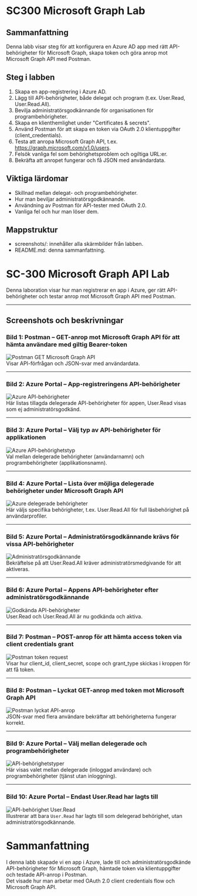 # SC300 Microsoft Graph Lab

## Sammanfattning
Denna labb visar steg för att konfigurera en Azure AD app med rätt API-behörigheter för Microsoft Graph, 
skapa token och göra anrop mot Microsoft Graph API med Postman.

## Steg i labben

1. Skapa en app-registrering i Azure AD.
2. Lägg till API-behörigheter, både delegat och program (t.ex. User.Read, User.Read.All).
3. Bevilja administratörsgodkännande för organisationen för programbehörigheter.
4. Skapa en klienthemlighet under "Certificates & secrets".
5. Använd Postman för att skapa en token via OAuth 2.0 klientuppgifter (client_credentials).
6. Testa att anropa Microsoft Graph API, t.ex. https://graph.microsoft.com/v1.0/users.
7. Felsök vanliga fel som behörighetsproblem och ogiltiga URL:er.
8. Bekräfta att anropet fungerar och få JSON med användardata.

## Viktiga lärdomar
- Skillnad mellan delegat- och programbehörigheter.
- Hur man beviljar administratörsgodkännande.
- Användning av Postman för API-tester med OAuth 2.0.
- Vanliga fel och hur man löser dem.

## Mappstruktur
- screenshots/: innehåller alla skärmbilder från labben.
- README.md: denna sammanfattning.

# SC-300 Microsoft Graph API Lab

Denna laboration visar hur man registrerar en app i Azure, ger rätt API-behörigheter och testar anrop mot Microsoft Graph API med Postman.

---

## Screenshots och beskrivningar

### Bild 1: Postman – GET-anrop mot Microsoft Graph API för att hämta användare med giltig Bearer-token  
![Postman GET Microsoft Graph API](screenshots/27bc0535-d03f-490c-8011-48c4ccf722cf.png)  
Visar API-förfrågan och JSON-svar med användardata.

---

### Bild 2: Azure Portal – App-registreringens API-behörigheter  
![Azure API-behörigheter](screenshots/7f25ea14-9053-410a-b03d-9d72b389ea4f.png)  
Här listas tillagda delegerade API-behörigheter för appen, User.Read visas som ej administratörsgodkänd.

---

### Bild 3: Azure Portal – Välj typ av API-behörigheter för applikationen  
![Azure API-behörighetstyp](screenshots/3cedcffb-210b-4460-a46a-df1740150e4d.png)  
Val mellan delegerade behörigheter (användarnamn) och programbehörigheter (applikationsnamn).

---

### Bild 4: Azure Portal – Lista över möjliga delegerade behörigheter under Microsoft Graph API  
![Azure delegerade behörigheter](screenshots/3ad0eb28-3783-403e-9196-8d4bed5bee2d.png)  
Här väljs specifika behörigheter, t.ex. User.Read.All för full läsbehörighet på användarprofiler.

---

### Bild 5: Azure Portal – Administratörsgodkännande krävs för vissa API-behörigheter  
![Administratörsgodkännande](screenshots/142614f1-ffdc-4beb-ab00-1c9bdf6b4bc2.png)  
Bekräftelse på att User.Read.All kräver administratörsmedgivande för att aktiveras.


---

### Bild 6: Azure Portal – Appens API-behörigheter efter administratörsgodkännande
![Godkända API-behörigheter](screenshots/142614f1-ffdc-4beb-ab00-1c9bdf6b4bc2.png)  
User.Read och User.Read.All är nu godkända och aktiva.

---

### Bild 7: Postman – POST-anrop för att hämta access token via client credentials grant
![Postman token request](screenshots/7f25ea14-9053-410a-b03d-9d72b389ea4f.png)  
Visar hur client_id, client_secret, scope och grant_type skickas i kroppen för att få token.

---

### Bild 8: Postman – Lyckat GET-anrop med token mot Microsoft Graph API
![Postman lyckat API-anrop](screenshots/954a48d4-543d-4dbd-b920-36bfc5c53aa3.png)  
JSON-svar med flera användare bekräftar att behörigheterna fungerar korrekt.

---

### Bild 9: Azure Portal – Välj mellan delegerade och programbehörigheter
![API-behörighetstyper](screenshots/da613de3-e3fb-4682-8815-039c4ace9825.png)  
Här visas valet mellan delegerade (inloggad användare) och programbehörigheter (tjänst utan inloggning).

---

### Bild 10: Azure Portal – Endast User.Read har lagts till
![API-behörighet User.Read](screenshots/e930003a-7563-43de-ae40-793b8cf42e29.png)  
Illustrerar att bara `User.Read` har lagts till som delegerad behörighet, utan administratörsgodkännande.


# Sammanfattning

I denna labb skapade vi en app i Azure, lade till och administratörsgodkände API-behörigheter för Microsoft Graph, hämtade token via klientuppgifter och testade API-anrop i Postman.  
Det visade hur man arbetar med OAuth 2.0 client credentials flow och Microsoft Graph API.
